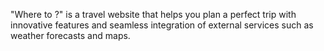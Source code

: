 "Where to ?" is a travel website that helps you plan a perfect trip with innovative features and seamless integration of external services such as weather forecasts and maps.

